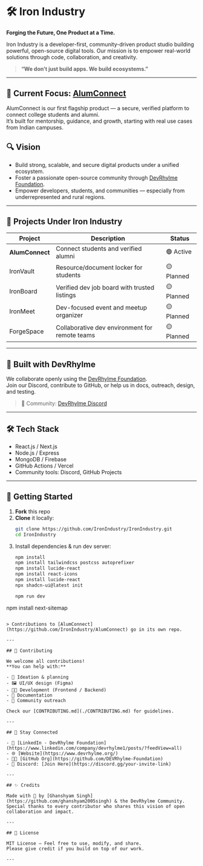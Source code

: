 # 🛠️ Iron Industry

**Forging the Future, One Product at a Time.**

Iron Industry is a developer-first, community-driven product studio building powerful, open-source digital tools. Our mission is to empower real-world solutions through code, collaboration, and creativity.

> **“We don’t just build apps. We build ecosystems.”**

---

## 🌟 Current Focus: [AlumConnect](https://github.com/IronIndustry/AlumConnect)

AlumConnect is our first flagship product — a secure, verified platform to connect college students and alumni.  
It’s built for mentorship, guidance, and growth, starting with real use cases from Indian campuses.


## 🔍 Vision

- Build strong, scalable, and secure digital products under a unified ecosystem.
- Foster a passionate open-source community through [DevRhylme Foundation](https://github.com/DEVRhylme-Foundation).
- Empower developers, students, and communities — especially from underrepresented and rural regions.

---

## 🧱 Projects Under Iron Industry

| Project        | Description                                     | Status     |
| -------------- | ----------------------------------------------- | ---------- |
| **AlumConnect** | Connect students and verified alumni           | 🟢 Active  |
| IronVault      | Resource/document locker for students           | 🟡 Planned |
| IronBoard      | Verified dev job board with trusted listings    | 🟡 Planned |
| IronMeet       | Dev-focused event and meetup organizer          | 🟡 Planned |
| ForgeSpace     | Collaborative dev environment for remote teams  | 🟡 Planned |

---

## 🤝 Built with DevRhylme

We collaborate openly using the [DevRhylme Foundation](https://www.devrhylme.org/).  
Join our Discord, contribute to GitHub, or help us in docs, outreach, design, and testing.

> 💬 Community: [DevRhylme Discord](https://discord.gg/your-devrhylme-invite-link)

---

## 🛠️ Tech Stack

- React.js / Next.js
- Node.js / Express
- MongoDB / Firebase
- GitHub Actions / Vercel
- Community tools: Discord, GitHub Projects

---

## 🚀 Getting Started

1. **Fork** this repo  
2. **Clone** it locally:  
   ```bash
   git clone https://github.com/IronIndustry/IronIndustry.git
   cd IronIndustry
   ```
3. Install dependencies & run dev server:
   ```bash
   npm install
   npm install tailwindcss postcss autoprefixer
   npm install lucide-react
   npm install react-icons
   npm install lucide-react
   npx shadcn-ui@latest init

   npm run dev
npm install next-sitemap

   ```

> Contributions to [AlumConnect](https://github.com/IronIndustry/AlumConnect) go in its own repo.

---

## 👥 Contributing

We welcome all contributions!  
**You can help with:**

- 🧠 Ideation & planning
- 🖼️ UI/UX design (Figma)
- 👨‍💻 Development (Frontend / Backend)
- 📖 Documentation
- 📣 Community outreach

Check our [CONTRIBUTING.md](./CONTRIBUTING.md) for guidelines.

---

## 📣 Stay Connected

- 💼 [LinkedIn - DevRhylme Foundation](https://www.linkedin.com/company/devrhylme1/posts/?feedView=all)
- 🌐 [Website](https://www.devrhylme.org/)
- 🧑‍💻 [GitHub Org](https://github.com/DEVRhylme-Foundation)
- 💬 Discord: [Join Here](https://discord.gg/your-invite-link)

---

## ✨ Credits

Made with 💙 by [Ghanshyam Singh](https://github.com/ghanshyam2005singh) & the DevRhylme Community.  
Special thanks to every contributor who shares this vision of open collaboration and impact.

---

## 📄 License

MIT License – Feel free to use, modify, and share.  
Please give credit if you build on top of our work.

---
